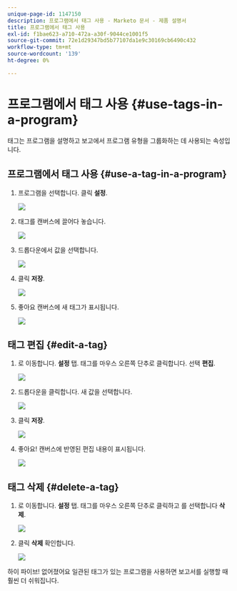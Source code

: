 ```yaml
---
unique-page-id: 1147150
description: 프로그램에서 태그 사용 - Marketo 문서 - 제품 설명서
title: 프로그램에서 태그 사용
exl-id: f1bae623-a710-472a-a30f-9044ce1001f5
source-git-commit: 72e1d29347bd5b77107da1e9c30169cb6490c432
workflow-type: tm+mt
source-wordcount: '139'
ht-degree: 0%

---
```


# 프로그램에서 태그 사용 {#use-tags-in-a-program}

태그는 프로그램을 설명하고 보고에서 프로그램 유형을 그룹화하는 데 사용되는 속성입니다.

## 프로그램에서 태그 사용 {#use-a-tag-in-a-program}

1. 프로그램을 선택합니다. 클릭 **설정**.

   ![](assets/image2014-9-23-15-3a45-3a0.png)

1. 태그를 캔버스에 끌어다 놓습니다.

   ![](assets/image2014-9-23-15-3a45-3a13.png)

1. 드롭다운에서 값을 선택합니다.

   ![](assets/image2014-9-23-15-3a45-3a30.png)

1. 클릭 **저장**.

   ![](assets/image2014-9-23-15-3a45-3a36.png)

1. 좋아요 캔버스에 새 태그가 표시됩니다.

   ![](assets/image2014-9-23-15-3a45-3a47.png)

## 태그 편집 {#edit-a-tag}

1. 로 이동합니다. **설정** 탭. 태그를 마우스 오른쪽 단추로 클릭합니다. 선택 **편집**.

   ![](assets/image2014-9-23-15-3a45-3a53.png)

1. 드롭다운을 클릭합니다. 새 값을 선택합니다.

   ![](assets/image2014-9-23-15-3a46-3a12.png)

1. 클릭 **저장**.

   ![](assets/image2014-9-23-15-3a46-3a25.png)

1. 좋아요! 캔버스에 반영된 편집 내용이 표시됩니다.

   ![](assets/image2014-9-23-15-3a46-3a35.png)

## 태그 삭제  {#delete-a-tag}

1. 로 이동합니다. **설정** 탭. 태그를 마우스 오른쪽 단추로 클릭하고 를 선택합니다 **삭제**.

   ![](assets/image2014-9-23-15-3a46-3a55.png)

1. 클릭 **삭제** 확인합니다.

   ![](assets/image2014-9-23-15-3a47-3a8.png)

하이 파이브! 없어졌어요 일관된 태그가 있는 프로그램을 사용하면 보고서를 실행할 때 훨씬 더 쉬워집니다.
